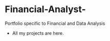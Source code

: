 # Financial-Analyst-
Portfolio specific to Financial and Data Analysis
- All my projects are here. 
